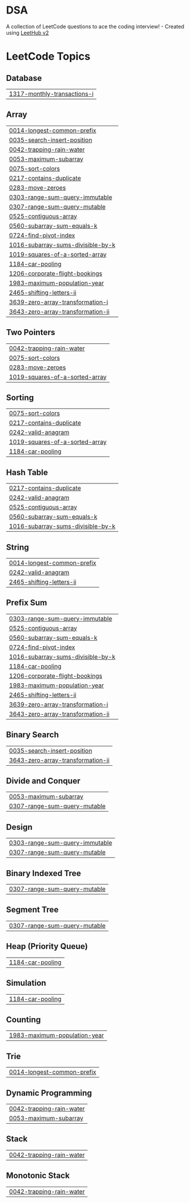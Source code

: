 # DSA
A collection of LeetCode questions to ace the coding interview! - Created using [LeetHub v2](https://github.com/arunbhardwaj/LeetHub-2.0)

<!---LeetCode Topics Start-->
# LeetCode Topics
## Database
|  |
| ------- |
| [1317-monthly-transactions-i](https://github.com/makadiyavatsall/DSA/tree/master/1317-monthly-transactions-i) |
## Array
|  |
| ------- |
| [0014-longest-common-prefix](https://github.com/makadiyavatsall/DSA/tree/master/0014-longest-common-prefix) |
| [0035-search-insert-position](https://github.com/makadiyavatsall/DSA/tree/master/0035-search-insert-position) |
| [0042-trapping-rain-water](https://github.com/makadiyavatsall/DSA/tree/master/0042-trapping-rain-water) |
| [0053-maximum-subarray](https://github.com/makadiyavatsall/DSA/tree/master/0053-maximum-subarray) |
| [0075-sort-colors](https://github.com/makadiyavatsall/DSA/tree/master/0075-sort-colors) |
| [0217-contains-duplicate](https://github.com/makadiyavatsall/DSA/tree/master/0217-contains-duplicate) |
| [0283-move-zeroes](https://github.com/makadiyavatsall/DSA/tree/master/0283-move-zeroes) |
| [0303-range-sum-query-immutable](https://github.com/makadiyavatsall/DSA/tree/master/0303-range-sum-query-immutable) |
| [0307-range-sum-query-mutable](https://github.com/makadiyavatsall/DSA/tree/master/0307-range-sum-query-mutable) |
| [0525-contiguous-array](https://github.com/makadiyavatsall/DSA/tree/master/0525-contiguous-array) |
| [0560-subarray-sum-equals-k](https://github.com/makadiyavatsall/DSA/tree/master/0560-subarray-sum-equals-k) |
| [0724-find-pivot-index](https://github.com/makadiyavatsall/DSA/tree/master/0724-find-pivot-index) |
| [1016-subarray-sums-divisible-by-k](https://github.com/makadiyavatsall/DSA/tree/master/1016-subarray-sums-divisible-by-k) |
| [1019-squares-of-a-sorted-array](https://github.com/makadiyavatsall/DSA/tree/master/1019-squares-of-a-sorted-array) |
| [1184-car-pooling](https://github.com/makadiyavatsall/DSA/tree/master/1184-car-pooling) |
| [1206-corporate-flight-bookings](https://github.com/makadiyavatsall/DSA/tree/master/1206-corporate-flight-bookings) |
| [1983-maximum-population-year](https://github.com/makadiyavatsall/DSA/tree/master/1983-maximum-population-year) |
| [2465-shifting-letters-ii](https://github.com/makadiyavatsall/DSA/tree/master/2465-shifting-letters-ii) |
| [3639-zero-array-transformation-i](https://github.com/makadiyavatsall/DSA/tree/master/3639-zero-array-transformation-i) |
| [3643-zero-array-transformation-ii](https://github.com/makadiyavatsall/DSA/tree/master/3643-zero-array-transformation-ii) |
## Two Pointers
|  |
| ------- |
| [0042-trapping-rain-water](https://github.com/makadiyavatsall/DSA/tree/master/0042-trapping-rain-water) |
| [0075-sort-colors](https://github.com/makadiyavatsall/DSA/tree/master/0075-sort-colors) |
| [0283-move-zeroes](https://github.com/makadiyavatsall/DSA/tree/master/0283-move-zeroes) |
| [1019-squares-of-a-sorted-array](https://github.com/makadiyavatsall/DSA/tree/master/1019-squares-of-a-sorted-array) |
## Sorting
|  |
| ------- |
| [0075-sort-colors](https://github.com/makadiyavatsall/DSA/tree/master/0075-sort-colors) |
| [0217-contains-duplicate](https://github.com/makadiyavatsall/DSA/tree/master/0217-contains-duplicate) |
| [0242-valid-anagram](https://github.com/makadiyavatsall/DSA/tree/master/0242-valid-anagram) |
| [1019-squares-of-a-sorted-array](https://github.com/makadiyavatsall/DSA/tree/master/1019-squares-of-a-sorted-array) |
| [1184-car-pooling](https://github.com/makadiyavatsall/DSA/tree/master/1184-car-pooling) |
## Hash Table
|  |
| ------- |
| [0217-contains-duplicate](https://github.com/makadiyavatsall/DSA/tree/master/0217-contains-duplicate) |
| [0242-valid-anagram](https://github.com/makadiyavatsall/DSA/tree/master/0242-valid-anagram) |
| [0525-contiguous-array](https://github.com/makadiyavatsall/DSA/tree/master/0525-contiguous-array) |
| [0560-subarray-sum-equals-k](https://github.com/makadiyavatsall/DSA/tree/master/0560-subarray-sum-equals-k) |
| [1016-subarray-sums-divisible-by-k](https://github.com/makadiyavatsall/DSA/tree/master/1016-subarray-sums-divisible-by-k) |
## String
|  |
| ------- |
| [0014-longest-common-prefix](https://github.com/makadiyavatsall/DSA/tree/master/0014-longest-common-prefix) |
| [0242-valid-anagram](https://github.com/makadiyavatsall/DSA/tree/master/0242-valid-anagram) |
| [2465-shifting-letters-ii](https://github.com/makadiyavatsall/DSA/tree/master/2465-shifting-letters-ii) |
## Prefix Sum
|  |
| ------- |
| [0303-range-sum-query-immutable](https://github.com/makadiyavatsall/DSA/tree/master/0303-range-sum-query-immutable) |
| [0525-contiguous-array](https://github.com/makadiyavatsall/DSA/tree/master/0525-contiguous-array) |
| [0560-subarray-sum-equals-k](https://github.com/makadiyavatsall/DSA/tree/master/0560-subarray-sum-equals-k) |
| [0724-find-pivot-index](https://github.com/makadiyavatsall/DSA/tree/master/0724-find-pivot-index) |
| [1016-subarray-sums-divisible-by-k](https://github.com/makadiyavatsall/DSA/tree/master/1016-subarray-sums-divisible-by-k) |
| [1184-car-pooling](https://github.com/makadiyavatsall/DSA/tree/master/1184-car-pooling) |
| [1206-corporate-flight-bookings](https://github.com/makadiyavatsall/DSA/tree/master/1206-corporate-flight-bookings) |
| [1983-maximum-population-year](https://github.com/makadiyavatsall/DSA/tree/master/1983-maximum-population-year) |
| [2465-shifting-letters-ii](https://github.com/makadiyavatsall/DSA/tree/master/2465-shifting-letters-ii) |
| [3639-zero-array-transformation-i](https://github.com/makadiyavatsall/DSA/tree/master/3639-zero-array-transformation-i) |
| [3643-zero-array-transformation-ii](https://github.com/makadiyavatsall/DSA/tree/master/3643-zero-array-transformation-ii) |
## Binary Search
|  |
| ------- |
| [0035-search-insert-position](https://github.com/makadiyavatsall/DSA/tree/master/0035-search-insert-position) |
| [3643-zero-array-transformation-ii](https://github.com/makadiyavatsall/DSA/tree/master/3643-zero-array-transformation-ii) |
## Divide and Conquer
|  |
| ------- |
| [0053-maximum-subarray](https://github.com/makadiyavatsall/DSA/tree/master/0053-maximum-subarray) |
| [0307-range-sum-query-mutable](https://github.com/makadiyavatsall/DSA/tree/master/0307-range-sum-query-mutable) |
## Design
|  |
| ------- |
| [0303-range-sum-query-immutable](https://github.com/makadiyavatsall/DSA/tree/master/0303-range-sum-query-immutable) |
| [0307-range-sum-query-mutable](https://github.com/makadiyavatsall/DSA/tree/master/0307-range-sum-query-mutable) |
## Binary Indexed Tree
|  |
| ------- |
| [0307-range-sum-query-mutable](https://github.com/makadiyavatsall/DSA/tree/master/0307-range-sum-query-mutable) |
## Segment Tree
|  |
| ------- |
| [0307-range-sum-query-mutable](https://github.com/makadiyavatsall/DSA/tree/master/0307-range-sum-query-mutable) |
## Heap (Priority Queue)
|  |
| ------- |
| [1184-car-pooling](https://github.com/makadiyavatsall/DSA/tree/master/1184-car-pooling) |
## Simulation
|  |
| ------- |
| [1184-car-pooling](https://github.com/makadiyavatsall/DSA/tree/master/1184-car-pooling) |
## Counting
|  |
| ------- |
| [1983-maximum-population-year](https://github.com/makadiyavatsall/DSA/tree/master/1983-maximum-population-year) |
## Trie
|  |
| ------- |
| [0014-longest-common-prefix](https://github.com/makadiyavatsall/DSA/tree/master/0014-longest-common-prefix) |
## Dynamic Programming
|  |
| ------- |
| [0042-trapping-rain-water](https://github.com/makadiyavatsall/DSA/tree/master/0042-trapping-rain-water) |
| [0053-maximum-subarray](https://github.com/makadiyavatsall/DSA/tree/master/0053-maximum-subarray) |
## Stack
|  |
| ------- |
| [0042-trapping-rain-water](https://github.com/makadiyavatsall/DSA/tree/master/0042-trapping-rain-water) |
## Monotonic Stack
|  |
| ------- |
| [0042-trapping-rain-water](https://github.com/makadiyavatsall/DSA/tree/master/0042-trapping-rain-water) |
<!---LeetCode Topics End-->